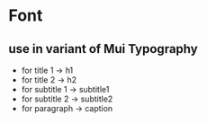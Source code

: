 # Font

<!-- # 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 -->

## use in variant of Mui Typography

- for title 1 -> h1
- for title 2 -> h2
- for subtitle 1 -> subtitle1
- for subtitle 2 -> subtitle2
- for paragraph -> caption
